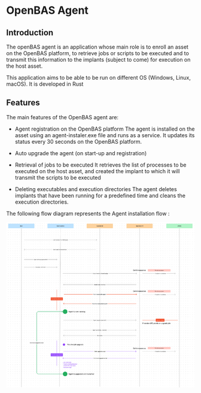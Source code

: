 # OpenBAS Agent

## Introduction

The openBAS agent is an application whose main role is to enroll an asset on the OpenBAS platform,
to retrieve jobs or scripts to be executed and to transmit this information to the implants (subject to come)
for execution on the host asset.

This application aims to be able to be run on different OS (Windows, Linux, macOS). It is developed in Rust

## Features

The main features of the OpenBAS agent are:
- Agent registration on the OpenBAS platform
  The agent is installed on the asset using an agent-instaler.exe file and runs as a service.
  It updates its status every 30 seconds on the OpenBAS platform.

- Auto upgrade the agent (on start-up and registration)

- Retrieval of jobs to be executed
  It retrieves the list of processes to be executed on the host asset,
  and created the implant to which it will transmit the scripts to be executed

- Deleting executables and execution directories
  The agent deletes implants that have been running for a predefined time and cleans the execution directories.

The following flow diagram represents the Agent installation flow :

![img.png](../assets/images/agent_installation_flow_diagram.png)

